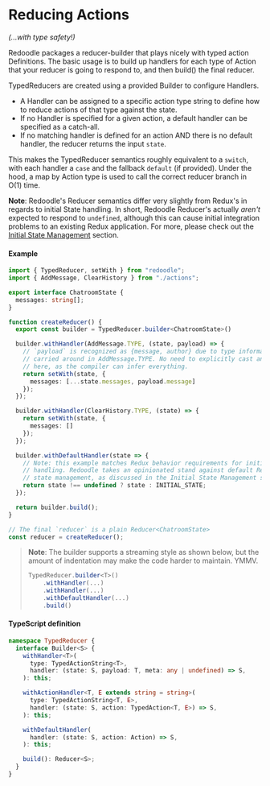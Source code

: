 # Reducing Actions

_(...with type safety!)_

Redoodle packages a reducer-builder that plays nicely with typed action Definitions.
The basic usage is to build up handlers for each type of Action that your
reducer is going to respond to, and then build() the final reducer.

TypedReducers are created using a provided Builder to configure Handlers.
- A Handler can be assigned to a specific action type string to define
  how to reduce actions of that type against the state.
- If no Handler is specified for a given action, a default handler can be
  specified as a catch-all.
- If no matching handler is defined for an action AND there is no default handler,
  the reducer returns the input `state`.

This makes the TypedReducer semantics roughly equivalent to a `switch`,
with each handler a `case` and the fallback `default` (if provided).
Under the hood, a map by Action type is used to call the correct reducer branch in O(1) time.

**Note**: Redoodle's Reducer semantics differ very slightly from Redux's
in regards to initial State handling. In short, Redoodle Reducer's actually
_aren't_ expected to respond to `undefined`, although this can cause initial
integration problems to an existing Redux application. For more,
please check out the [Initial State Management](/docs/InitialState.md) section.

#### Example

```ts
import { TypedReducer, setWith } from "redoodle";
import { AddMessage, ClearHistory } from "./actions";

export interface ChatroomState {
  messages: string[];
}

function createReducer() {
  export const builder = TypedReducer.builder<ChatroomState>()

  builder.withHandler(AddMessage.TYPE, (state, payload) => {
    // `payload` is recognized as {message, author} due to type information
    // carried around in AddMessage.TYPE. No need to explicitly cast anything
    // here, as the compiler can infer everything.
    return setWith(state, {
      messages: [...state.messages, payload.message]
    });
  });

  builder.withHandler(ClearHistory.TYPE, (state) => {
    return setWith(state, {
      messages: []
    });
  });

  builder.withDefaultHandler(state => {
    // Note: this example matches Redux behavior requirements for initial state
    // handling. Redoodle takes an opinionated stand against default Redux initial
    // state management, as discussed in the Initial State Management section of the docs.
    return state !== undefined ? state : INITIAL_STATE;
  });

  return builder.build();
}

// The final `reducer` is a plain Reducer<ChatroomState>
const reducer = createReducer();
```

> **Note**: The builder supports a streaming style as shown below,
> but the amount of indentation may make the code harder to maintain. YMMV.
>
> ```ts
> TypedReducer.builder<T>()
>     .withHandler(...)
>     .withHandler(...)
>     .withDefaultHandler(...)
>     .build()
> ```
>

#### TypeScript definition

```ts
namespace TypedReducer {
  interface Builder<S> {
    withHandler<T>(
      type: TypedActionString<T>,
      handler: (state: S, payload: T, meta: any | undefined) => S,
    ): this;

    withActionHandler<T, E extends string = string>(
      type: TypedActionString<T, E>,
      handler: (state: S, action: TypedAction<T, E>) => S,
    ): this;

    withDefaultHandler(
      handler: (state: S, action: Action) => S,
    ): this;

    build(): Reducer<S>;
  }
}
```
